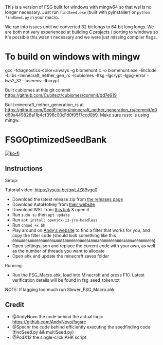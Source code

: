 This is a version of FSG built for windows with mingw64 so that wsl is no longer necessary.  Just run `findSeed.exe` (built with pyinstaller) or `python findSeed.py` in your macro.

We ran into issues until we converted 32 bit longs to 64 bit long longs.  We are both not very experienced at building C projects / porting to windows so it's possible this wasn't necessary and we were just missing compiler flags.

# To build on windows with mingw
gcc -fdiagnostics-color=always -g biomehunt.c -o biomehunt.exe -Iinclude -Llibs -lminecraft_nether_gen_rs -lcubiomes -lfsg -lgcrypt -lgpg-error -lws2_32 -luserenv -lbcrypt

Built cubiomes at this git commit https://github.com/Cubitect/cubiomes/commit/dd7e619

Built minecraft_nether_generation_rs at https://github.com/SeedFinding/minecraft_nether_generation_rs/commit/e0d69a449826a11b4cf396c00d1d0f05f7ccd0b9.  Make sure rustc is using mingw.

# FSGOptimizedSeedBank

[![ko-fi](https://ko-fi.com/img/githubbutton_sm.svg)](https://ko-fi.com/specnr)

## Instructions

Setup:

Tutorial video: https://youtu.be/qwLJZ89vgq0

- Download the latest release zip from [the releases page](https://github.com/Specnr/FSGOptimizedSeedBank/releases)
- Download AutoHotkey from [their website](https://www.autohotkey.com/)
- Download WSL from [this link](https://ubuntu.com/wsl) & open it
- Run `sudo su` then `apt update`
- Run `apt install openjdk-11-jre-headless`
- Run `chmod +x bh`
- Play around on [Andy's website](https://seedbankcustom.andynovo.repl.co/) to find a filter that works for you, and copy the filter code (should look something like this `000A000A00000000000A000A00000000000A000A00000000000A000A000000000`)
- Open settings.json and replace the current code with your own, as well as the number of threads you want to allocate
- Open ahk and update the minecraft saves folder

Running:

- Run the FSG_Macro.ahk, load into Minecraft and press F10. Latest verification details will be found in fsg_seed_token.txt

NOTE: If lagging too much run Slower_FSG_Macro.ahk

## Credit

- @AndyNovo the code behind the actual logic https://github.com/AndyNovo/fsgsrc
- @Specnr the code behind efficiently executing the seedfinding code (findSeed.py && multiSeed.py)
- @PodX12 the single-click AHK script

